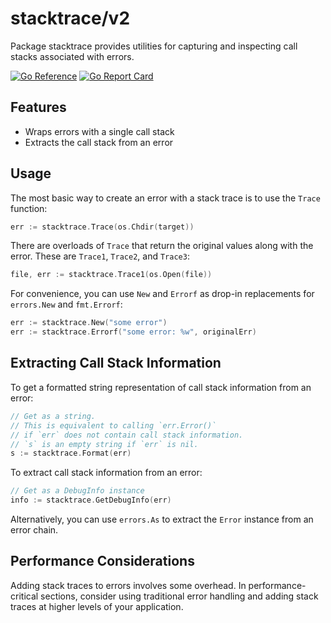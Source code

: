 # stacktrace/v2

Package stacktrace provides utilities for capturing and inspecting call stacks associated with errors.

[![Go Reference](https://pkg.go.dev/badge/github.com/goaux/stacktrace/v2.svg)](https://pkg.go.dev/github.com/goaux/stacktrace/v2)
[![Go Report Card](https://goreportcard.com/badge/github.com/goaux/stacktrace/v2)](https://goreportcard.com/report/github.com/goaux/stacktrace/v2)

## Features

- Wraps errors with a single call stack
- Extracts the call stack from an error

## Usage

The most basic way to create an error with a stack trace is to use the `Trace` function:

```go
err := stacktrace.Trace(os.Chdir(target))
```

There are overloads of `Trace` that return the original values along with the error.
These are `Trace1`, `Trace2`, and `Trace3`:

```go
file, err := stacktrace.Trace1(os.Open(file))
```

For convenience, you can use `New` and `Errorf` as drop-in replacements for `errors.New` and `fmt.Errorf`:

```go
err := stacktrace.New("some error")
err := stacktrace.Errorf("some error: %w", originalErr)
```

## Extracting Call Stack Information

To get a formatted string representation of call stack information from an error:

```go
// Get as a string.
// This is equivalent to calling `err.Error()`
// if `err` does not contain call stack information.
// `s` is an empty string if `err` is nil.
s := stacktrace.Format(err)
```

To extract call stack information from an error:

```go
// Get as a DebugInfo instance
info := stacktrace.GetDebugInfo(err)
```

Alternatively, you can use `errors.As` to extract the `Error` instance from an error chain.

## Performance Considerations

Adding stack traces to errors involves some overhead. In performance-critical
sections, consider using traditional error handling and adding stack traces at
higher levels of your application.
